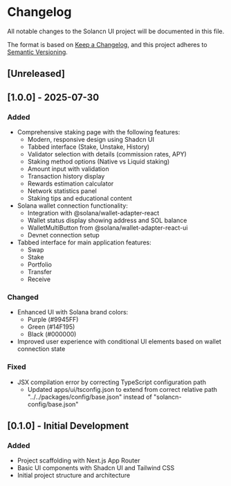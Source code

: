 # Changelog

All notable changes to the Solancn UI project will be documented in this file.

The format is based on [Keep a Changelog](https://keepachangelog.com/en/1.0.0/),
and this project adheres to [Semantic Versioning](https://semver.org/spec/v2.0.0.html).

## [Unreleased]

## [1.0.0] - 2025-07-30

### Added
- Comprehensive staking page with the following features:
  - Modern, responsive design using Shadcn UI
  - Tabbed interface (Stake, Unstake, History)
  - Validator selection with details (commission rates, APY)
  - Staking method options (Native vs Liquid staking)
  - Amount input with validation
  - Transaction history display
  - Rewards estimation calculator
  - Network statistics panel
  - Staking tips and educational content
- Solana wallet connection functionality:
  - Integration with @solana/wallet-adapter-react
  - Wallet status display showing address and SOL balance
  - WalletMultiButton from @solana/wallet-adapter-react-ui
  - Devnet connection setup
- Tabbed interface for main application features:
  - Swap
  - Stake
  - Portfolio
  - Transfer
  - Receive

### Changed
- Enhanced UI with Solana brand colors:
  - Purple (#9945FF)
  - Green (#14F195)
  - Black (#000000)
- Improved user experience with conditional UI elements based on wallet connection state

### Fixed
- JSX compilation error by correcting TypeScript configuration path
  - Updated apps/ui/tsconfig.json to extend from correct relative path "../../packages/config/base.json" instead of "solancn-config/base.json"

## [0.1.0] - Initial Development

### Added
- Project scaffolding with Next.js App Router
- Basic UI components with Shadcn UI and Tailwind CSS
- Initial project structure and architecture

